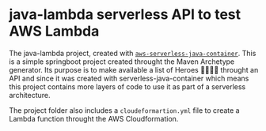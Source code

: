 # java-lambda serverless API to test AWS Lambda
The java-lambda project, created with [`aws-serverless-java-container`](https://github.com/aws/serverless-java-container).
This is a simple springboot project created throught the Maven Archetype generator. Its purpose is to make available a list of Heroes 🦸‍♂️🦸‍♂️ throught an API and since it was created with serverless-java-container which means this project contains more layers of code to use it as part of a serverless architecture.

The project folder also includes a `cloudeformartion.yml` file to create a Lambda function throught the AWS Cloudformation.


